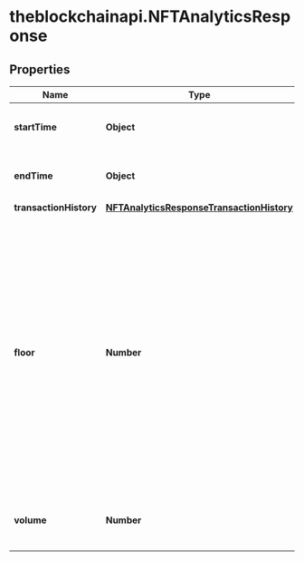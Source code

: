 # theblockchainapi.NFTAnalyticsResponse

## Properties

Name | Type | Description | Notes
------------ | ------------- | ------------- | -------------
**startTime** | **Object** | The start time used in the API request.  | [optional] 
**endTime** | **Object** | The end time used in the API request.   | [optional] 
**transactionHistory** | [**NFTAnalyticsResponseTransactionHistory**](NFTAnalyticsResponseTransactionHistory.md) |  | [optional] 
**floor** | **Number** | The minimum active listing price for the collection in the given time period. The listing must have been processed before &#x60;end_time&#x60; and still active (not delisted or purchased) by &#x60;end_time&#x60; in order to affect the floor calculation.  | [optional] 
**volume** | **Number** | The sum of the sale prices for the given time period.  | [optional] 


